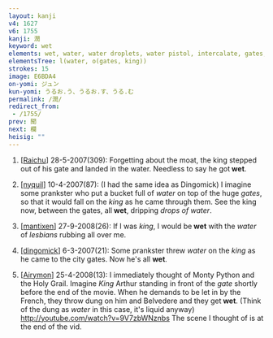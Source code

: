 ```yaml
---
layout: kanji
v4: 1627
v6: 1755
kanji: 潤
keyword: wet
elements: wet, water, water droplets, water pistol, intercalate, gates, king, jewel, ball
elementsTree: l(water, o(gates, king))
strokes: 15
image: E6BDA4
on-yomi: ジュン
kun-yomi: うるお.う、うるお.す、うる.む
permalink: /潤/
redirect_from:
 - /1755/
prev: 聞
next: 欄
heisig: ""
---
```


1) [<a href="http://kanji.koohii.com/profile/Raichu">Raichu</a>] 28-5-2007(309): Forgetting about the moat, the king stepped out of his gate and landed in the water. Needless to say he got<strong> wet</strong>.

2) [<a href="http://kanji.koohii.com/profile/nyquil">nyquil</a>] 10-4-2007(87): (I had the same idea as Dingomick) I imagine some prankster who put a bucket full of <em>water</em> on top of the huge <em>gates</em>, so that it would fall on the <em>king</em> as he came through them. See the king now, between the gates, all<strong> wet</strong>, dripping <em>drops of water</em>.

3) [<a href="http://kanji.koohii.com/profile/mantixen">mantixen</a>] 27-9-2008(26): If I was <em>king</em>, I would be<strong> wet</strong> with the <em>water</em> of <em>lesbians</em> rubbing all over me.

4) [<a href="http://kanji.koohii.com/profile/dingomick">dingomick</a>] 6-3-2007(21): Some prankster threw <em>water</em> on the <em>king</em> as he came to the city gates. Now he&#039;s all <strong>wet</strong>.

5) [<a href="http://kanji.koohii.com/profile/Airymon">Airymon</a>] 25-4-2008(13): I immediately thought of Monty Python and the Holy Grail. Imagine <em>King</em> Arthur standing in front of the <em>gate</em> shortly before the end of the movie. When he demands to be let in by the French, they throw dung on him and Belvedere and they get<strong> wet</strong>. (Think of the dung as <em>water</em> in this case, it&#039;s liquid anyway) <a href="http://youtube.com/watch?v=9V7zbWNznbs">http://youtube.com/watch?v=9V7zbWNznbs</a> The scene I thought of is at the end of the vid.

